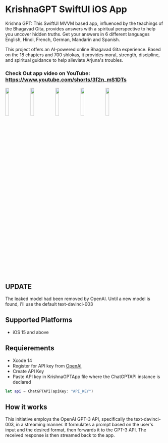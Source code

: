 # KrishnaGPT SwiftUI iOS App
Krishna GPT: This SwiftUI MVVM based app, influenced by the teachings of the Bhagavad Gita, provides answers with a spiritual perspective to help you uncover hidden truths.
Get your answers in 6 different languages English, Hindi, French, German, Mandarin and Spanish.

This project offers an AI-powered online Bhagavad Gita experience. Based on the 18 chapters and 700 shlokas, it provides moral, strength, discipline, and spiritual guidance to help alleviate Arjuna's troubles.

### Check Out app video on YouTube: https://www.youtube.com/shorts/3f2n_mS1DTs


<img src="https://user-images.githubusercontent.com/7702191/217727798-66866075-82ab-40bb-bc20-0861d69b4724.jpg" width="15%"></img> 
<img src="https://user-images.githubusercontent.com/7702191/217727725-7cc3a52a-1554-4d5d-9477-6f9194559fdd.jpg" width="15%"></img>
<img src="https://user-images.githubusercontent.com/7702191/217727743-badb8f8b-a34d-4671-8d28-d45b57d7b940.jpg" width="15%"></img>
<img src="https://user-images.githubusercontent.com/7702191/217727778-1255cab8-3e07-4424-9906-3d81df556346.jpg" width="15%"></img> 
<img src="https://user-images.githubusercontent.com/7702191/217727789-04ae3de6-1f7a-401b-8276-11510b3ff8dd.jpg" width="15%"></img> 

## UPDATE

The leaked model had been removed by OpenAI. Until a new model is found, i'll use the default text-davinci-003

## Supported Platforms

- iOS 15 and above

## Requierements
- Xcode 14 
- Register for API key from [OpenAI](https://openai.com/api)
- Create API Key
- Paste API key in KrishnaGPTApp file where the ChatGPTAPI instance is declared

```swift
let api = ChatGPTAPI(apiKey: "API_KEY")
```

## How it works

This initiative employs the OpenAI GPT-3 API, specifically the text-davinci-003, in a streaming manner. It formulates a prompt based on the user's input and the desired format, then forwards it to the GPT-3 API. The received response is then streamed back to the app.
